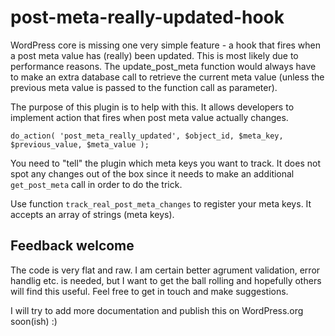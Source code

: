 # post-meta-really-updated-hook

WordPress core is missing one very simple feature - a hook that fires when a post meta value has (really) been updated. This is most likely due to performance reasons. The update_post_meta function would always have to make an extra database call to retrieve the current meta value (unless the previous meta value is passed to the function call as parameter).

The purpose of this plugin is to help with this. It allows developers to implement action that fires when post meta value actually changes.

```do_action( 'post_meta_really_updated', $object_id, $meta_key, $previous_value, $meta_value );```

You need to "tell" the plugin which meta keys you want to track. It does not spot any changes out of the box since it needs to make an additional ```get_post_meta``` call in order to do the trick.

Use function ```track_real_post_meta_changes``` to register your meta keys. It accepts an array of strings (meta keys).

## Feedback welcome
The code is very flat and raw. I am certain better agrument validation, error handlig etc. is needed, but I want to get the ball rolling and hopefully others will find this useful. Feel free to get in touch and make suggestions.

I will try to add more documentation and publish this on WordPress.org soon(ish) :)
